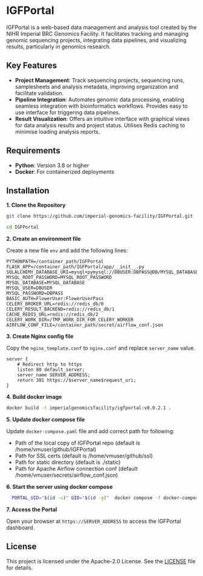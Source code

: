 # IGFPortal

IGFPortal is a web-based data management and analysis tool created by the NIHR Imperial BRC  Genomics Facility. It facilitates tracking and managing genomic sequencing projects, integrating data pipelines, and visualizing results, particularly in genomics research.

## Key Features
- **Project Management**: Track sequencing projects, sequencing runs, samplesheets and analysis metadata, improving organization and facilitate validation.
- **Pipeline Integration**: Automates genomic data processing, enabling seamless integration with bioinformatics workflows. Provides easy to use interface for triggering data pipelines.
- **Result Visualization**: Offers an intuitive interface with graphical views for data analysis results and project status. Utilises Redis caching to minimise loading analysis reports.

## Requirements
- **Python**: Version 3.8 or higher
- **Docker**: For containerized deployments

## Installation

**1. Clone the Repository**

```bash
git clone https://github.com/imperial-genomics-facility/IGFPortal.git

cd IGFPortal
```

**2. Create an environment file**

Create a new file `env` and add the following lines:

```
PYTHONPATH=/container_path/IGFPortal
FLASK_APP=/container_path/IGFPortal/app/__init__.py
SQLALCHEMY_DATABASE_URI=mysql+pymysql://DBUSER:DBPASS@DB/MYSQL_DATABASE
MYSQL_ROOT_PASSWORD=MYSQL_ROOT_PASSWORD
MYSQL_DATABASE=MYSQL_DATABASE
MYSQL_USER=DBUSER
MYSQL_PASSWORD=DBPASS
BASIC_AUTH=FlowerUser:FlowerUserPass
CELERY_BROKER_URL=redis://redis_db/0
CELERY_RESULT_BACKEND=redis://redis_db/1
CACHE_REDIS_URL=redis://redis_db/2
CELERY_WORK_DIR=/TMP_WORK_DIR_FOR_CELERY_WORKER
AIRFLOW_CONF_FILE=/container_path/secret/airflow_conf.json
```

**3. Create Nginx config file**

Copy the `nginx_template.conf` to `nginx.conf` and replace `server_name` value.

```
server {
    # Redirect http to https
    listen 80 default_server;
    server_name SERVER_ADDRESS;
    return 301 https://$server_name$request_uri;
}
```

**4. Build docker image**

```bash
docker build -t imperialgenomicsfacility/igfportal:v0.0.2.1 .
```

**5. Update docker compose file**

Update `docker-compose.yaml` file and add correct path for following:

  * Path of the local copy of IGFPortal repo (default is /home/vmuser/github/IGFPortal)
  * Path for SSL certs (default is /home/vmuser/github/ssl)
  * Path for static directory (default is ./static)
  * Path for Apache Airflow connection conf (default /home/vmuser/secrets/airflow_conf.json)

**6. Start the server using docker compose**

```bash
  PORTAL_UID="$(id -u)" GID="$(id -g)"  docker compose -f docker-compose.yaml -p igfportal up -d
```

**7. Access the Portal**

Open your browser at `https://SERVER_ADDRESS` to access the IGFPortal dashboard.

## License

This project is licensed under the Apache-2.0 License. See the [LICENSE](LICENSE) file for details.